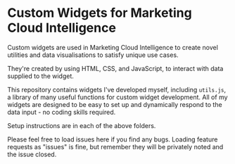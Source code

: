 # Custom Widgets for Marketing Cloud Intelligence
Custom widgets are used in Marketing Cloud Intelligence to create novel utilities and data visualisations to satisfy unique use cases.

They're created by using HTML, CSS, and JavaScript, to interact with data supplied to the widget.

This repository contains widgets I've developed myself, including `utils.js`, a library of many useful functions for custom widget development. All of my widgets are designed to be easy to set up and dynamically respond to the data input - no coding skills required.

Setup instructions are in each of the above folders.

Please feel free to load issues here if you find any bugs. Loading feature requests as "issues" is fine, but remember they will be privately noted and the issue closed.